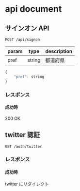 # api document

## サインオン API

```
POST /api/signon
```

| param | type   | description |
| ----- | ------ | ----------- |
| pref  | string | 都道府県    |

```javascript
{
    "pref": string
}
```

### レスポンス

#### 成功時

200 OK

## twitter 認証

```
GET /auth/twitter
```

### レスポンス

#### 成功時

twitter にリダイレクト
